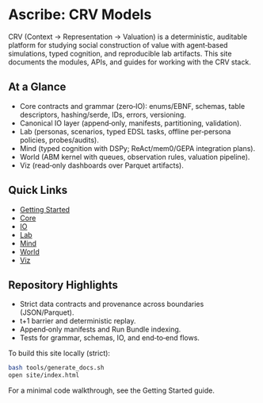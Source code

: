 # Ascribe: CRV Models

CRV (Context → Representation → Valuation) is a deterministic, auditable platform for studying social construction of value with agent‑based simulations, typed cognition, and reproducible lab artifacts. This site documents the modules, APIs, and guides for working with the CRV stack.

## At a Glance

- Core contracts and grammar (zero‑IO): enums/EBNF, schemas, table descriptors, hashing/serde, IDs, errors, versioning.
- Canonical IO layer (append‑only, manifests, partitioning, validation).
- Lab (personas, scenarios, typed EDSL tasks, offline per‑persona policies, probes/audits).
- Mind (typed cognition with DSPy; ReAct/mem0/GEPA integration plans).
- World (ABM kernel with queues, observation rules, valuation pipeline).
- Viz (read‑only dashboards over Parquet artifacts).

## Quick Links

- [Getting Started](guide/getting-started.md)
- [Core](src/crv/core/README.md)
- [IO](src/crv/io/README.md)
- [Lab](src/crv/lab/README.md)
- [Mind](src/crv/mind/README.md)
- [World](src/crv/world/README.md)
- [Viz](src/crv/viz/README.md)

## Repository Highlights

- Strict data contracts and provenance across boundaries (JSON/Parquet).
- t+1 barrier and deterministic replay.
- Append‑only manifests and Run Bundle indexing.
- Tests for grammar, schemas, IO, and end‑to‑end flows.

To build this site locally (strict):

```bash
bash tools/generate_docs.sh
open site/index.html
```

For a minimal code walkthrough, see the Getting Started guide.
